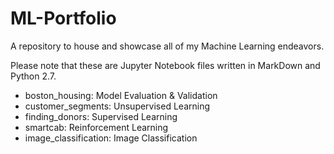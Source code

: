 
# ML-Portfolio
A repository to house and showcase all of my Machine Learning endeavors.

Please note that these are Jupyter Notebook files written in MarkDown and Python 2.7.

- boston_housing: Model Evaluation & Validation
- customer_segments: Unsupervised Learning
- finding_donors: Supervised Learning
- smartcab: Reinforcement Learning
- image_classification: Image Classification
